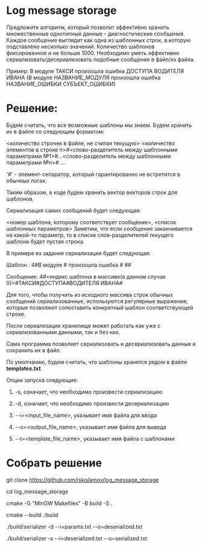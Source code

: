 # Log message storage

Предложите алгоритм, который позволит эффективно хранить множественные однотипные данные - диагностические сообщения. 
Каждое сообщение выглядит как одна из шаблонных строк, в которую подставлено несколько значений. 
Количество шаблонов фиксированное и не больше 1000. 
Необходимо уметь эффективно сериализовать/десериализовать подобные сообщения в файл/из файла.

Пример: В модуле ТАКСИ произошла ошибка ДОСТУПА ВОДИТЕЛЯ ИВАНА (В модуле НАЗВАНИЕ_МОДУЛЯ произошла ошибка НАЗВАНИЕ_ОШИБКИ СУБЪЕКТ_ОШИБКИ)

# Решение:

Будем считать, что все возможные шаблоны мы знаем. Будем хранить их в файле со следующим форматом:

<количество строчек в файле, не считая текущую>
<количество элементов в строке n>#<слово-разделитель между шаблонными параметрами №1>#...<слово-разделитель между шаблонными параметрами №n>#
...

'#' - элемент-сепаратор, который гарантированно не встретится в обычных логах.

Таким образом, в коде будем хранить вектор векторов строк для шаблонов.

Сериализация самих сообщений будет следующая:

<номер шаблона, которому соответствует сообщение>, <список шаблонных параметров>
Заметим, что если сообщение заканчивается на какой-то параметр, то в списке слов-разделителей текущего шаблона будет пустая строка.

В примере из задания сериализация будет следующая:

Шаблон : 4#В модуле # произошла ошибка # ##

Сообщение: 4#<индекс шаблона в массиве(в данном случае 0)>#ТАКСИ#ДОСТУПА#ВОДИТЕЛЯ ИВАНА#

Для того, чтобы получить из исходного массива строк обычных сообщений сериализованные, используются регулярные выражения, которые позволяют сопоставить конкретный шаблон соответствующей строке.

После сериализации хранилище может работать как уже с сериализованными данными, так и без них.

Сама программа позволяет сериализовать и десериализовать данные и сохранить их в файл.

По умолчанию, будем считать, что шаблоны хранятся рядом в файле **templates.txt**

Опции запуска следующие:

1) -s, означает, что необходимо произвести сериализацию

2) -d, означает, что необходимо произвести десериализацию

3) --i=<input_file_name>, указывает имя файла для ввода

3) --o=<output_file_name>, указывает имя файла для вывода

4) --t=<template_file_name>, указывает имя файла с шаблонами


# Собрать решение

git clone https://github.com/iskislamov/log_message_storage

cd log_message_storage

cmake -G "MinGW Makefiles" -B build -S .

cmake --build ./build

./build/serializer -d --i=params.txt --o=deserialized.txt

./build/serializer -s --i=deserialized.txt --o=serialized.txt
